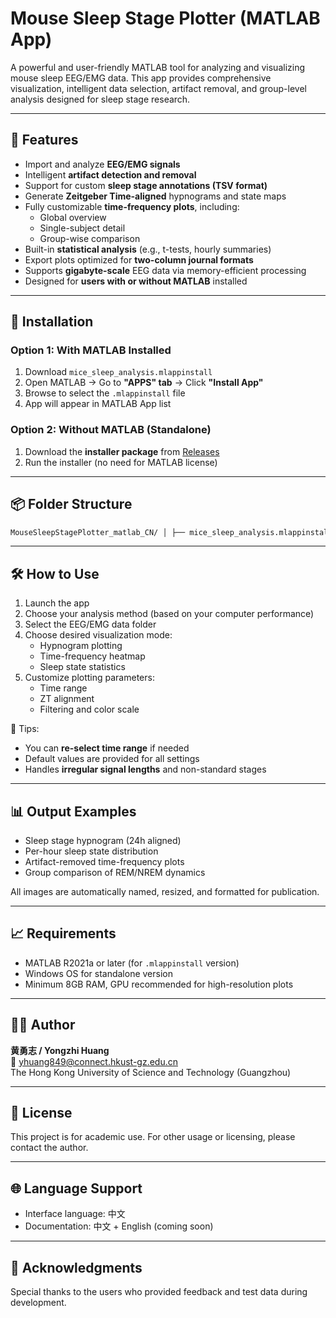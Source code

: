 # Mouse Sleep Stage Plotter (MATLAB App)

A powerful and user-friendly MATLAB tool for analyzing and visualizing mouse sleep EEG/EMG data. This app provides comprehensive visualization, intelligent data selection, artifact removal, and group-level analysis designed for sleep stage research.

---

## 🧠 Features

- Import and analyze **EEG/EMG signals**
- Intelligent **artifact detection and removal**
- Support for custom **sleep stage annotations (TSV format)**
- Generate **Zeitgeber Time-aligned** hypnograms and state maps
- Fully customizable **time-frequency plots**, including:
  - Global overview
  - Single-subject detail
  - Group-wise comparison
- Built-in **statistical analysis** (e.g., t-tests, hourly summaries)
- Export plots optimized for **two-column journal formats**
- Supports **gigabyte-scale** EEG data via memory-efficient processing
- Designed for **users with or without MATLAB** installed

---

## 🚀 Installation

### Option 1: With MATLAB Installed

1. Download `mice_sleep_analysis.mlappinstall`
2. Open MATLAB → Go to **"APPS" tab** → Click **"Install App"**
3. Browse to select the `.mlappinstall` file
4. App will appear in MATLAB App list

### Option 2: Without MATLAB (Standalone)

1. Download the **installer package** from [Releases](https://github.com/yourusername/MouseSleepStagePlotter_matlab_CN/releases/tag/v1.0.0)
2. Run the installer (no need for MATLAB license)

---

## 📦 Folder Structure
```markdown 
MouseSleepStagePlotter_matlab_CN/ │ ├── mice_sleep_analysis.mlappinstall # MATLAB App file ├── for_redistribution_files_only/ # Files for standalone version ├── for_testing/ # Sample EEG/EMG data & annotations ├── example_data.tsv # Example TSV annotation ├── doc/ │ └── manual_CN.pdf # 中文用户手册 ├── README.md # This file ├── .gitignore
```

---

## 🛠️ How to Use

1. Launch the app
2. Choose your analysis method (based on your computer performance)
3. Select the EEG/EMG data folder
4. Choose desired visualization mode:
   - Hypnogram plotting
   - Time-frequency heatmap
   - Sleep state statistics
5. Customize plotting parameters:
   - Time range
   - ZT alignment
   - Filtering and color scale

📌 Tips:
- You can **re-select time range** if needed
- Default values are provided for all settings
- Handles **irregular signal lengths** and non-standard stages

---

## 📊 Output Examples

- Sleep stage hypnogram (24h aligned)
- Per-hour sleep state distribution
- Artifact-removed time-frequency plots
- Group comparison of REM/NREM dynamics

All images are automatically named, resized, and formatted for publication.

---

## 📈 Requirements

- MATLAB R2021a or later (for `.mlappinstall` version)
- Windows OS for standalone version
- Minimum 8GB RAM, GPU recommended for high-resolution plots

---

## 🧑‍💻 Author

**黄勇志 / Yongzhi Huang**  
📧 yhuang849@connect.hkust-gz.edu.cn  
The Hong Kong University of Science and Technology (Guangzhou)

---

## 📝 License

This project is for academic use. For other usage or licensing, please contact the author.

---

## 🌐 Language Support

- Interface language: 中文
- Documentation: 中文 + English (coming soon)

---

## 🙌 Acknowledgments

Special thanks to the users who provided feedback and test data during development.
